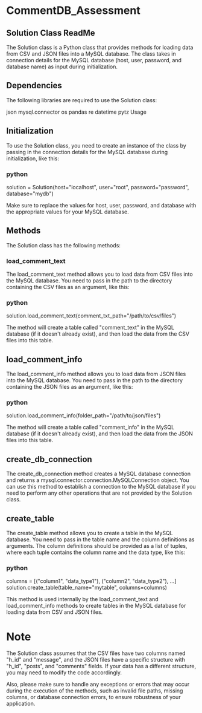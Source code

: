# CommentDB_Assessment

## Solution Class ReadMe

The Solution class is a Python class that provides methods for loading data from CSV and JSON files into a MySQL database. The class takes in connection details for the MySQL database (host, user, password, and database name) as input during initialization.

## Dependencies
The following libraries are required to use the Solution class:

json
mysql.connector
os
pandas
re
datetime
pytz
Usage

## Initialization
To use the Solution class, you need to create an instance of the class by passing in the connection details for the MySQL database during initialization, like this:

### python
solution = Solution(host="localhost", user="root", password="password", database="mydb")

Make sure to replace the values for host, user, password, and database with the appropriate values for your MySQL database.

## Methods
The Solution class has the following methods:

### load_comment_text
The load_comment_text method allows you to load data from CSV files into the MySQL database. You need to pass in the path to the directory containing the CSV files as an argument, like this:

### python
solution.load_comment_text(comment_txt_path="/path/to/csv/files")

The method will create a table called "comment_text" in the MySQL database (if it doesn't already exist), and then load the data from the CSV files into this table.

## load_comment_info
The load_comment_info method allows you to load data from JSON files into the MySQL database. You need to pass in the path to the directory containing the JSON files as an argument, like this:

### python
solution.load_comment_info(folder_path="/path/to/json/files")

The method will create a table called "comment_info" in the MySQL database (if it doesn't already exist), and then load the data from the JSON files into this table.

## create_db_connection
The create_db_connection method creates a MySQL database connection and returns a mysql.connector.connection.MySQLConnection object. You can use this method to establish a connection to the MySQL database if you need to perform any other operations that are not provided by the Solution class.

## create_table
The create_table method allows you to create a table in the MySQL database. You need to pass in the table name and the column definitions as arguments. The column definitions should be provided as a list of tuples, where each tuple contains the column name and the data type, like this:

### python
columns = [("column1", "data_type1"), ("column2", "data_type2"), ...]
solution.create_table(table_name="mytable", columns=columns)

This method is used internally by the load_comment_text and load_comment_info methods to create tables in the MySQL database for loading data from CSV and JSON files.

# Note
The Solution class assumes that the CSV files have two columns named "h_id" and "message", and the JSON files have a specific structure with "h_id", "posts", and "comments" fields. If your data has a different structure, you may need to modify the code accordingly.

Also, please make sure to handle any exceptions or errors that may occur during the execution of the methods, such as invalid file paths, missing columns, or database connection errors, to ensure robustness of your application.
